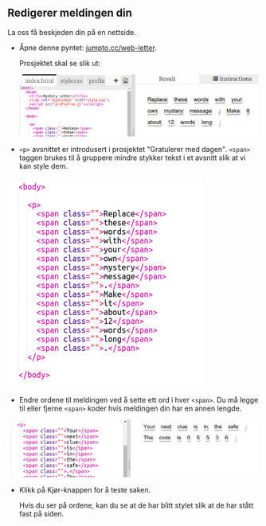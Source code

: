 ## Redigerer meldingen din

La oss få beskjeden din på en nettside.

+ Åpne denne pyntet: <a href="http://jumpto.cc/web-letter" target="_blank">jumpto.cc/web-letter</a>.
    
    Prosjektet skal se slik ut:
    
    ![skjermbilde](images/letter-starter.png)

+ `<p>` avsnittet er introdusert i prosjektet "Gratulerer med dagen". `<span>` taggen brukes til å gruppere mindre stykker tekst i et avsnitt slik at vi kan style dem.

![skjermbilde](images/letter-placeholder.png)

+ Endre ordene til meldingen ved å sette ett ord i hver `<span>`. Du må legge til eller fjerne `<span>` koder hvis meldingen din har en annen lengde. 

![skjermbilde](images/letter-message.png)

+ Klikk på Kjør-knappen for å teste saken.
    
    Hvis du ser på ordene, kan du se at de har blitt stylet slik at de har stått fast på siden.